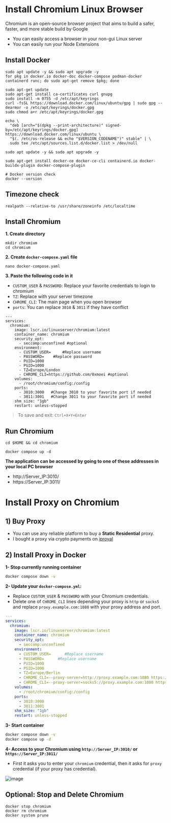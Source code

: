 # Install Chromium Linux Browser
Chromium is an open-source browser project that aims to build a safer, faster, and more stable build by Google
* You can easily access a browser in your non-gui Linux server
* You can easily run your Node Extensions 

## Install Docker
```console
sudo apt update -y && sudo apt upgrade -y
for pkg in docker.io docker-doc docker-compose podman-docker containerd runc; do sudo apt-get remove $pkg; done

sudo apt-get update
sudo apt-get install ca-certificates curl gnupg
sudo install -m 0755 -d /etc/apt/keyrings
curl -fsSL https://download.docker.com/linux/ubuntu/gpg | sudo gpg --dearmor -o /etc/apt/keyrings/docker.gpg
sudo chmod a+r /etc/apt/keyrings/docker.gpg

echo \
  "deb [arch="$(dpkg --print-architecture)" signed-by=/etc/apt/keyrings/docker.gpg] https://download.docker.com/linux/ubuntu \
  "$(. /etc/os-release && echo "$VERSION_CODENAME")" stable" | \
  sudo tee /etc/apt/sources.list.d/docker.list > /dev/null

sudo apt update -y && sudo apt upgrade -y

sudo apt-get install docker-ce docker-ce-cli containerd.io docker-buildx-plugin docker-compose-plugin

# Docker version check
docker --version
```

## Timezone check
```
realpath --relative-to /usr/share/zoneinfo /etc/localtime
```

## Install Chromium
**1. Create directory**
```
mkdir chromium
cd chromium
```

**2. Create `docker-compose.yaml` file**
```
nano docker-compose.yaml
```

**3. Paste the following code in it**
* `CUSTOM_USER` & `PASSWORD`: Replace your favorite credentials to login to chromium
* `TZ`: Replace with your server timezone
* `CHROME_CLI`: The main page when you open browser
* `ports`: You can replace `3010` & `3011` if they have conflict
```
---
services:
  chromium:
    image: lscr.io/linuxserver/chromium:latest
    container_name: chromium
    security_opt:
      - seccomp:unconfined #optional
    environment:
      - CUSTOM_USER=     #Replace username
      - PASSWORD=    #Replace password
      - PUID=1000
      - PGID=1000
      - TZ=Europe/London
      - CHROME_CLI=https://github.com/0xmoei #optional
    volumes:
      - /root/chromium/config:/config
    ports:
      - 3010:3000   #Change 3010 to your favorite port if needed
      - 3011:3001   #Change 3011 to your favorite port if needed
    shm_size: "1gb"
    restart: unless-stopped
```
> To save and exit: `Ctrl+X+Y+Enter` 

## Run Chromium
```console
cd $HOME && cd chromium

docker compose up -d
```
**The application can be accessed by going to one of these addresses in your local PC browser**
* http://Server_IP:3010/
* https://Server_IP:3011/


# Install Proxy on Chromium
## 1) Buy Proxy
* You can use any reliable platform to buy a **Static Residential** proxy.
* I bought a proxy via crypto payments on [iproyal](https://iproyal.com/?r=835672)

## 2) Install Proxy in Docker
**1- Stop currently running container**
```bash
docker compose down -v
```

**2- Update your `docker-compose.yml`:**
* Replace `CUSTOM_USER` & `PASSWORD` with your Chromium credentials.
* Delete one of `CHROME_CLI` lines depending your proxy is `http` or `socks5` and replace `proxy.example.com:1080` with your proxy address and port.
```yaml
---
services:
  chromium:
    image: lscr.io/linuxserver/chromium:latest
    container_name: chromium
    security_opt:
      - seccomp:unconfined
    environment:
      - CUSTOM_USER=      #Replace username
      - PASSWORD=      #Replace username
      - PUID=1000
      - PGID=1000
      - TZ=Europe/Berlin
      - CHROME_CLI=--proxy-server=http://proxy.example.com:1080 https://google.com
      - CHROME_CLI=--proxy-server=socks5://proxy.example.com:1080 https://google.com
    volumes:
      - /root/chromium/config:/config
    ports:
      - 3010:3000
      - 3011:3001
    shm_size: "1gb"
    restart: unless-stopped
```

**3- Start container**
```bash
docker compose down -v
docker compose up -d
```

**4- Access to your Chromium using `http://Server_IP:3010/` or `https://Server_IP:3011/`**
* First it asks you to enter your `chromium` credential, then it asks for `proxy` credential (if your proxy has credential).

![image](https://github.com/user-attachments/assets/50a05730-b4c3-45cd-967a-f3a8e156e22d)


## Optional: Stop and Delete Chromium
```
docker stop chromium
docker rm chromium
docker system prune
```
